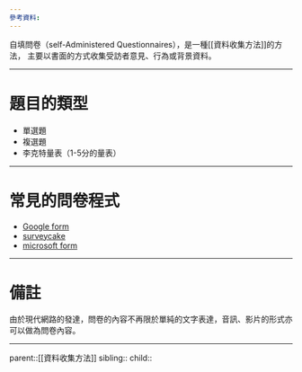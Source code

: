 ```yaml
---
參考資料:
---
```

自填問卷（self-Administered Questionnaires），是一種[[資料收集方法]]的方法，
主要以書面的方式收集受訪者意見、行為或背景資料。
- - -
# 題目的類型
- 單選題
- 複選題
- 李克特量表（1-5分的量表）
- - -
# 常見的問卷程式
- [Google form](https://docs.google.com/forms/u/0/)
- [surveycake](https://www.surveycake.com)
- [microsoft form](https://www.microsoft.com/zh-tw/microsoft-365/online-surveys-polls-quizzes)
- - -
# 備註
由於現代網路的發達，問卷的內容不再限於單純的文字表達，音訊、影片的形式亦可以做為問卷內容。
- - -
parent::[[資料收集方法]]
sibling::
child::
